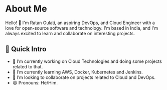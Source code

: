 
# About Me

Hello! 👋 I'm Ratan Gulati, an aspiring DevOps, and Cloud Engineer with a love for open-source software and technology. I'm based in India, and I'm always excited to learn and collaborate on interesting projects.

## 🚀 Quick Intro

- 🔭 I’m currently working on Cloud Technologies and doing some projects related to that.
- 🌱 I’m currently learning AWS, Docker, Kubernetes and Jenkins.
- 👯 I’m looking to collaborate on projects related to Cloud and DevOps.
- 😄 Pronouns: He/Him.


